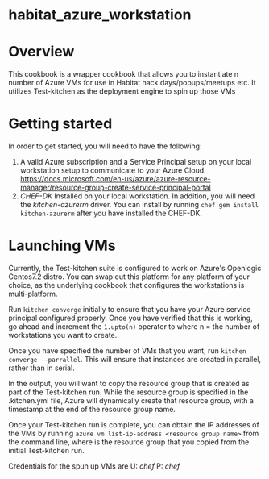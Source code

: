 # habitat_azure_workstation

# Overview
This cookbook is a wrapper cookbook that allows you to instantiate n number of Azure VMs for use in Habitat hack days/popups/meetups etc. It utilizes Test-kitchen as the deployment engine to spin up those VMs

# Getting started
In order to get started, you will need to have the following:
1. A valid Azure subscription and a Service Principal setup on your local workstation setup to communicate to your Azure Cloud. https://docs.microsoft.com/en-us/azure/azure-resource-manager/resource-group-create-service-principal-portal
2. *CHEF-DK* Installed on your local workstation. In addition, you will need the *kitchen-azurerm* driver. You can install by running `chef gem install kitchen-azurerm` after you have installed the CHEF-DK.

# Launching VMs

Currently, the Test-kitchen suite is configured to work on Azure's Openlogic Centos7.2 distro. You can swap out this platform for any platform of your choice, as the underlying cookbook that configures the workstations is multi-platform.

Run `kitchen converge` initially to ensure that you have your Azure service principal configured properly. Once you have verified that this is working, go ahead and increment the `1.upto(n)` operator to where n = the number of workstations you want to create.

Once you have specified the number of VMs that you want, run `kitchen converge --parrallel`. This will ensure that instances are created in parallel, rather than in serial.

In the output, you will want to copy the resource group that is created as part of the Test-kitchen run. While the resource group is specified in the .kitchen.yml file, Azure will dynamically create that resource group, with a timestamp at the end of the resource group name.

Once your Test-kitchen run is complete, you can obtain the IP addresses of the VMs by running `azure vm list-ip-address <resource group name>` from the command line, where <resource group name> is the resource group that you copied from the initial Test-kitchen run.

Credentials for the spun up VMs are U: *chef* P: *chef*
